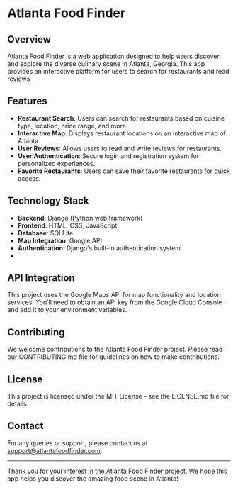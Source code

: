 # Atlanta Food Finder

## Overview

Atlanta Food Finder is a web application designed to help users discover and explore the diverse culinary scene in Atlanta, Georgia. This app provides an interactive platform for users to search for restaurants and read reviews
## Features

- **Restaurant Search**: Users can search for restaurants based on cuisine type, location, price range, and more.
- **Interactive Map**: Displays restaurant locations on an interactive map of Atlanta.
- **User Reviews**: Allows users to read and write reviews for restaurants.
- **User Authentication**: Secure login and registration system for personalized experiences.
- **Favorite Restaurants**: Users can save their favorite restaurants for quick access.

## Technology Stack

- **Backend**: Django (Python web framework)
- **Frontend**: HTML, CSS, JavaScript
- **Database**: SQLLite
- **Map Integration**: Google API 
- **Authentication**: Django's built-in authentication system
- 
## API Integration

This project uses the Google Maps API for map functionality and location services. You'll need to obtain an API key from the Google Cloud Console and add it to your environment variables.

## Contributing

We welcome contributions to the Atlanta Food Finder project. Please read our CONTRIBUTING.md file for guidelines on how to make contributions.

## License

This project is licensed under the MIT License - see the LICENSE.md file for details.

## Contact

For any queries or support, please contact us at support@atlantafoodfinder.com.

---

Thank you for your interest in the Atlanta Food Finder project. We hope this app helps you discover the amazing food scene in Atlanta!

